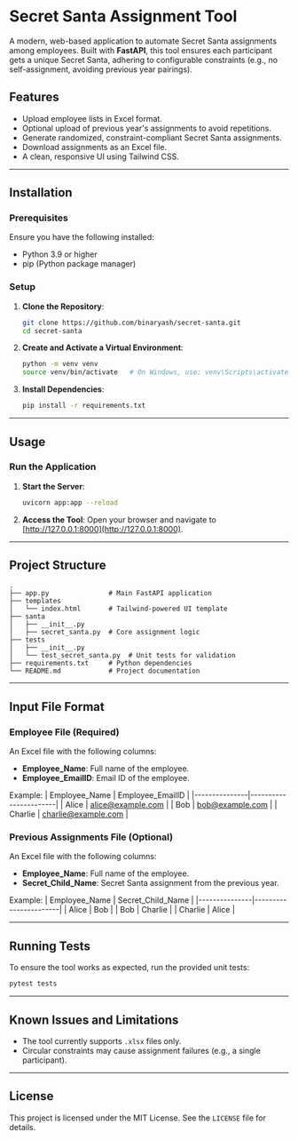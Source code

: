 # Secret Santa Assignment Tool

A modern, web-based application to automate Secret Santa assignments among employees. Built with **FastAPI**, this tool ensures each participant gets a unique Secret Santa, adhering to configurable constraints (e.g., no self-assignment, avoiding previous year pairings).

## Features

- Upload employee lists in Excel format.
- Optional upload of previous year's assignments to avoid repetitions.
- Generate randomized, constraint-compliant Secret Santa assignments.
- Download assignments as an Excel file.
- A clean, responsive UI using Tailwind CSS.

---

## Installation

### Prerequisites

Ensure you have the following installed:

- Python 3.9 or higher
- pip (Python package manager)

### Setup

1. **Clone the Repository**:
   ```bash
   git clone https://github.com/binaryash/secret-santa.git
   cd secret-santa
   ```

2. **Create and Activate a Virtual Environment**:
   ```bash
   python -m venv venv
   source venv/bin/activate   # On Windows, use: venv\Scripts\activate
   ```

3. **Install Dependencies**:
   ```bash
   pip install -r requirements.txt
   ```

---

## Usage

### Run the Application

1. **Start the Server**:
   ```bash
   uvicorn app:app --reload
   ```

2. **Access the Tool**:
   Open your browser and navigate to [http://127.0.0.1:8000](http://127.0.0.1:8000).

---

## Project Structure

```
.
├── app.py               # Main FastAPI application
├── templates
│   └── index.html       # Tailwind-powered UI template
├── santa
│   ├── __init__.py
│   ├── secret_santa.py  # Core assignment logic
├── tests
│   ├── __init__.py
│   └── test_secret_santa.py  # Unit tests for validation
├── requirements.txt     # Python dependencies
└── README.md            # Project documentation
```

---

## Input File Format

### Employee File (Required)
An Excel file with the following columns:
- **Employee_Name**: Full name of the employee.
- **Employee_EmailID**: Email ID of the employee.

Example:
| Employee_Name | Employee_EmailID      |
|---------------|-----------------------|
| Alice         | alice@example.com     |
| Bob           | bob@example.com       |
| Charlie       | charlie@example.com   |

### Previous Assignments File (Optional)
An Excel file with the following columns:
- **Employee_Name**: Full name of the employee.
- **Secret_Child_Name**: Secret Santa assignment from the previous year.

Example:
| Employee_Name | Secret_Child_Name     |
|---------------|-----------------------|
| Alice         | Bob                   |
| Bob           | Charlie               |
| Charlie       | Alice                 |

---

## Running Tests

To ensure the tool works as expected, run the provided unit tests:

```bash
pytest tests
```

---

## Known Issues and Limitations

- The tool currently supports `.xlsx` files only.
- Circular constraints may cause assignment failures (e.g., a single participant).

---

## License

This project is licensed under the MIT License. See the `LICENSE` file for details.

